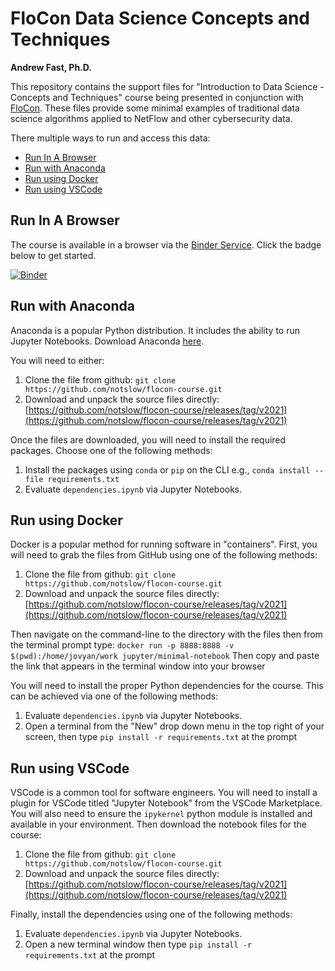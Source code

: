 # FloCon Data Science Concepts and Techniques
__Andrew Fast, Ph.D.__

This repository contains the support files for "Introduction to Data Science - Concepts and Techniques" course being presented in conjunction with [FloCon](https://flocon.org). These files provide some minimal examples of traditional data science algorithms applied to NetFlow and other cybersecurity data.

There multiple ways to run and access this data:

  - [Run In A Browser](#run-in-a-browser)
  - [Run with Anaconda](#run-with-anaconda)
  - [Run using Docker](#run-using-docker)
  - [Run using VSCode](#run-using-vscode)

## Run In A Browser

The course is available in a browser via the [Binder Service](https://mybinder.org). Click the badge below to get started.

[![Binder](https://mybinder.org/badge_logo.svg)](https://mybinder.org/v2/gh/notslow/flocon-course/master)

## Run with Anaconda

Anaconda is a popular Python distribution. It includes the ability to run Jupyter Notebooks.  Download Anaconda [here](https://www.anaconda.com). 

You will need to either:
1. Clone the file from github: `git clone https://github.com/notslow/flocon-course.git` 
2. Download and unpack the source files directly: [https://github.com/notslow/flocon-course/releases/tag/v2021](https://github.com/notslow/flocon-course/releases/tag/v2021)

Once the files are downloaded, you will need to install the required packages. Choose one of the following methods:
1. Install the packages using `conda` or `pip` on the CLI e.g., `conda install --file requirements.txt`
2. Evaluate `dependencies.ipynb` via Jupyter Notebooks. 

## Run using Docker

Docker is a popular method for running software in "containers". First, you will need to grab the files from GitHub using one of the following methods:

1. Clone the file from github: `git clone https://github.com/notslow/flocon-course.git` 
2. Download and unpack the source files directly: [https://github.com/notslow/flocon-course/releases/tag/v2021](https://github.com/notslow/flocon-course/releases/tag/v2021)

Then navigate on the command-line to the directory with the files then from the terminal prompt type: `docker run -p 8888:8888 -v $(pwd):/home/jovyan/work jupyter/minimal-notebook`
Then copy and paste the link that appears in the terminal window into your browser

You will need to install the proper Python dependencies for the course. This can be achieved via one of the following methods:
1. Evaluate `dependencies.ipynb` via Jupyter Notebooks. 
2. Open a terminal from the "New" drop down menu in the top right of your screen, then type `pip install -r requirements.txt` at the prompt

## Run using VSCode

VSCode is a common tool for software engineers. You will need to install a plugin for VSCode titled "Jupyter Notebook" from the VSCode Marketplace.  You will also  need to ensure the `ipykernel` python module is installed and available in your environment. Then download the notebook files for the course:

1. Clone the file from github: `git clone https://github.com/notslow/flocon-course.git` 
2. Download and unpack the source files directly: [https://github.com/notslow/flocon-course/releases/tag/v2021](https://github.com/notslow/flocon-course/releases/tag/v2021)

Finally, install the dependencies using one of the following methods:

1. Evaluate `dependencies.ipynb` via Jupyter Notebooks. 
2. Open a new terminal window then type `pip install -r requirements.txt` at the prompt
